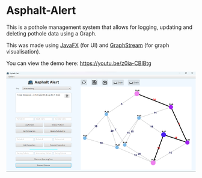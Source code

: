 # Asphalt-Alert
This is a pothole management system that allows for logging, updating and deleting pothole data using a Graph.

This was made using [JavaFX](https://openjfx.io/) (for UI) and [GraphStream](https://graphstream-project.org/) (for graph visualisation).

You can view the demo here: https://youtu.be/z0ia-CBIBtg

![](image2.png)




